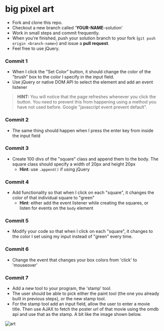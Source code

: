 # big pixel art

- Fork and clone this repo.
- Checkout a new branch called '**YOUR-NAME**-solution'
- Work in small steps and commit frequently.
- When you're finished, push your solution branch to your fork (`git push origin <branch-name>`) and issue a **pull request**.
- Feel free to use jQuery.

### Commit 1

* When I click the "Set Color" button, it should change the color of the "brush" box to the color I specify in the input field.
* Use jQuery or native DOM API to select the element and add an event listener

> **HINT:** You will notice that the page refreshes whenever you click the button. You need to prevent this from happening using a method you have not used before. Google "javascript event prevent default".

### Commit 2

* The same thing should happen when I press the enter key from inside the input field

### Commit 3

* Create 100 divs of the "square" class and append them to the body. The square class should specify a width of 20px and height 20px
  * **Hint**: use `.append()` if using jQuery

### Commit 4

* Add functionality so that when I click on each "square", it changes the color of that individual square to "green"
  * **Hint**: either add the event listener while creating the squares, or listen for events on the `body` element

### Commit 5

* Modify your code so that when I click on each "square", it changes to the color I set using my input instead of "green" every time.

### Commit 6

* Change the event that changes your box colors from 'click' to 'mouseover'

### Commit 7

* Add a new tool to your program, the 'stamp' tool.
* The user should be able to pick either the paint tool (the one you already built in previous steps), or the new stamp tool.
* For the stamp tool add an input field, allow the user to enter a movie title. Then use AJAX to fetch the poster url of that movie using the omdb api and use that as the stamp. A bit like the image shown below.

![art](http://i.imgur.com/3fsRWn4.jpg)
